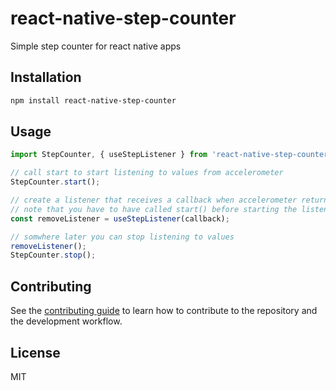 # react-native-step-counter

Simple step counter for react native apps

## Installation

```sh
npm install react-native-step-counter
```

## Usage

```js
import StepCounter, { useStepListener } from 'react-native-step-counter';

// call start to start listening to values from accelerometer
StepCounter.start();

// create a listener that receives a callback when accelerometer returns new values, the return value of this hook is a cleanup function
// note that you have to have called start() before starting the listener, otherwise it wont work
const removeListener = useStepListener(callback);

// somwhere later you can stop listening to values
removeListener();
StepCounter.stop();
```

## Contributing

See the [contributing guide](CONTRIBUTING.md) to learn how to contribute to the repository and the development workflow.

## License

MIT
